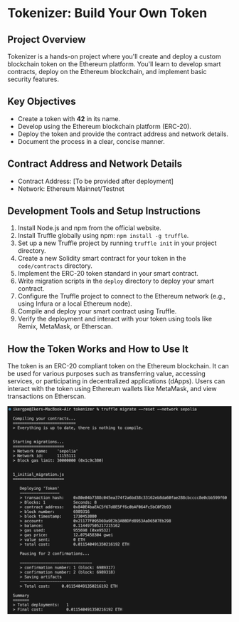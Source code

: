 # Tokenizer: Build Your Own Token

## Project Overview
Tokenizer is a hands-on project where you'll create and deploy a custom blockchain token on the Ethereum platform. You'll learn to develop smart contracts, deploy on the Ethereum blockchain, and implement basic security features.

## Key Objectives
- Create a token with **42** in its name.
- Develop using the Ethereum blockchain platform (ERC-20).
- Deploy the token and provide the contract address and network details.
- Document the process in a clear, concise manner.

## Contract Address and Network Details
- Contract Address: [To be provided after deployment]
- Network: Ethereum Mainnet/Testnet

## Development Tools and Setup Instructions
1. Install Node.js and npm from the official website.
2. Install Truffle globally using npm: `npm install -g truffle`.
3. Set up a new Truffle project by running `truffle init` in your project directory.
4. Create a new Solidity smart contract for your token in the `code/contracts` directory.
5. Implement the ERC-20 token standard in your smart contract.
6. Write migration scripts in the `deploy` directory to deploy your smart contract.
7. Configure the Truffle project to connect to the Ethereum network (e.g., using Infura or a local Ethereum node).
8. Compile and deploy your smart contract using Truffle.
9. Verify the deployment and interact with your token using tools like Remix, MetaMask, or Etherscan.

## How the Token Works and How to Use It
The token is an ERC-20 compliant token on the Ethereum blockchain. It can be used for various purposes such as transferring value, accessing services, or participating in decentralized applications (dApps). Users can interact with the token using Ethereum wallets like MetaMask, and view transactions on Etherscan.

![alt text](image.png)
